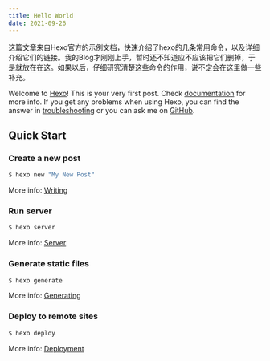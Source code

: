 ```yaml
---
title: Hello World
date: 2021-09-26 
---
```


这篇文章来自Hexo官方的示例文档，快速介绍了hexo的几条常用命令，以及详细介绍它们的链接。我的Blog才刚刚上手，暂时还不知道应不应该把它们删掉，于是就放在在这。如果以后，仔细研究清楚这些命令的作用，说不定会在这里做一些补充。

<!--more-->

Welcome to [Hexo](https://hexo.io/)! This is your very first post. Check [documentation](https://hexo.io/docs/) for more info. If you get any problems when using Hexo, you can find the answer in [troubleshooting](https://hexo.io/docs/troubleshooting.html) or you can ask me on [GitHub](https://github.com/hexojs/hexo/issues).

## Quick Start

### Create a new post

``` bash
$ hexo new "My New Post"
```

More info: [Writing](https://hexo.io/docs/writing.html)

### Run server

``` bash
$ hexo server
```

More info: [Server](https://hexo.io/docs/server.html)

### Generate static files

``` bash
$ hexo generate
```

More info: [Generating](https://hexo.io/docs/generating.html)

### Deploy to remote sites

``` bash
$ hexo deploy
```

More info: [Deployment](https://hexo.io/docs/one-command-deployment.html)
